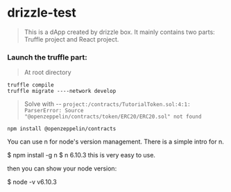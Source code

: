 # drizzle-test

> This is a dApp created by drizzle box. It mainly contains two parts: Truffle project and React project.

### Launch the truffle part:
> At root directory
```linux
truffle compile
truffle migrate ----network develop
```

> Solve with -- 
 `project:/contracts/TutorialToken.sol:4:1: ParserError: Source "@openzeppelin/contracts/token/ERC20/ERC20.sol" not found`
```linux
npm install @openzeppelin/contracts
```

You can use n for node's version management. There is a simple intro for n.

$ npm install -g n
$ n 6.10.3
this is very easy to use.

then you can show your node version:

$ node -v
v6.10.3